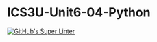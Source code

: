 # ICS3U-Unit6-04-Python
[![GitHub's Super Linter](https://github.com/huihangisaac-ho/ICS3U-Unit6-04-Python/workflows/GitHub's%20Super%20Linter/badge.svg)](https://github.com/huihangisaac-ho/ICS3U-Unit6-04-Python/actions)

